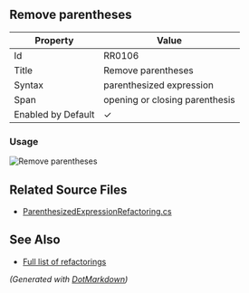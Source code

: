 ## Remove parentheses

| Property           | Value                          |
| ------------------ | ------------------------------ |
| Id                 | RR0106                         |
| Title              | Remove parentheses             |
| Syntax             | parenthesized expression       |
| Span               | opening or closing parenthesis |
| Enabled by Default | &#x2713;                       |

### Usage

![Remove parentheses](../../images/refactorings/RemoveParentheses.png)

## Related Source Files

* [ParenthesizedExpressionRefactoring.cs](../../src/Refactorings/CSharp/Refactorings/ParenthesizedExpressionRefactoring.cs)

## See Also

* [Full list of refactorings](Refactorings.md)

*\(Generated with [DotMarkdown](http://github.com/JosefPihrt/DotMarkdown)\)*
